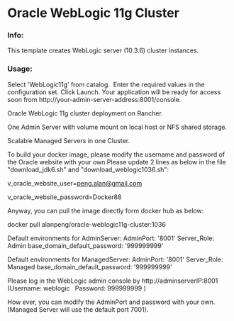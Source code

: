 # Oracle WebLogic 11g Cluster
### Info:
This template creates WebLogic server (10.3.6) cluster instances.
### Usage:
Select 'WebLogic11g' from catalog.  Enter the required values in the configuration set. Click Launch. Your application will be ready for access soon from http://your-admin-server-address:8001/console.

Oracle WebLogic 11g cluster deployment on Rancher.

One Admin Server with volume mount on local host or NFS shared storage.

Scalable Managed Servers in one Cluster.

To build your docker image, please modify the username and password of the Oracle website with your own.Please update 2 lines as below in the file "download_jdk6.sh" and "download_weblogic1036.sh":

v_oracle_website_user=peng.alan@gmail.com

v_oracle_website_password=Docker88

Anyway, you can pull the image directly form docker hub as below:

docker pull alanpeng/oracle-weblogic11g-cluster:1036

Default environments for AdminServer:
AdminPort: '8001'
Server_Role: Admin
base_domain_default_password: '999999999'

Default environments for ManagedServer:
AdminPort: '8001'
Server_Role: Managed
base_domain_default_password: '999999999'

Please log in the WebLogic admin console by http://adminserverIP:8001 (Username: weblogic   Password: 999999999 )

How ever, you can modify the AdminPort and password with your own. (Managed Server will use the default port 7001).

